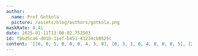 ```yaml
---
author:
  name: Prof Gotkola
  picture: /assets/blog/authors/gotkola.png
maskRate: 0.41
date: 2025-01-11T13:00:02.752503
id: f8bd5ca6-d01b-11ef-b451-41234cb8625c
content: '[[6, 0, 5, 0, 0, 0, 4, 3, 8], [0, 3, 1, 6, 4, 8, 0, 0, 5], [2, 4, 8, 5, 3, 9, 6, 7, 1], [0, 0, 0, 0, 5, 1, 0, 6, 0], [0, 8, 6, 9, 0, 0, 0, 0, 4], [0, 7, 0, 0, 8, 6, 5, 2, 3], [0, 0, 0, 3, 6, 4, 1, 0, 0], [8, 0, 0, 0, 9, 5, 3, 0, 6], [3, 0, 4, 8, 1, 7, 9, 0, 0]]'
---
```

